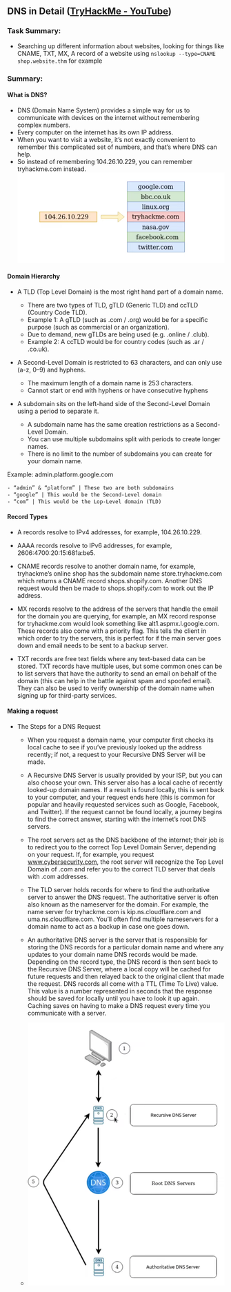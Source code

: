 ## DNS in Detail ([TryHackMe - YouTube](https://www.youtube.com/watch?v=jpTY1S5vs9k&list=PL0iJrrpaWpyU5OQnrSis1Qjt_UYjkvCKd&index=1))

### Task Summary:

- Searching up different information about websites, looking for things like CNAME, TXT, MX, A record of a website using `nslookup --type=CNAME shop.website.thm` for example

### Summary:

#### What is DNS?

-   DNS (Domain Name System) provides a simple way for us to communicate with devices on the internet without remembering complex numbers.
-   Every computer on the internet has its own IP address.
-   When you want to visit a website, it’s not exactly convenient to remember this complicated set of numbers, and that’s where DNS can help.
-   So instead of remembering 104.26.10.229, you can remember tryhackme.com instead.
    ![DNS](Screenshot%202025-05-23%20191806.png)

#### Domain Hierarchy

-   A TLD (Top Level Domain) is the most right hand part of a domain name.

    -   There are two types of TLD, gTLD (Generic TLD) and ccTLD (Country Code TLD).
    -   Example 1: A gTLD (such as .com / .org) would be for a specific purpose (such as commercial or an organization).
    -   Due to demand, new gTLDs are being used (e.g. .online / .club).
    -   Example 2: A ccTLD would be for country codes (such as .ar / .co.uk).

-   A Second-Level Domain is restricted to 63 characters, and can only use (a-z, 0–9) and hyphens.

    -   The maximum length of a domain name is 253 characters.
    -   Cannot start or end with hyphens or have consecutive hyphens

-   A subdomain sits on the left-hand side of the Second-Level Domain using a period to separate it.

    -   A subdomain name has the same creation restrictions as a Second-Level Domain.
    -   You can use multiple subdomains split with periods to create longer names.
    -   There is no limit to the number of subdomains you can create for your domain name.

Example: admin.platform.google.com

    - “admin” & “platform” | These two are both subdomains
    - “google” | This would be the Second-Level domain
    - “com” | This would be the Lop-Level domain (TLD)

#### Record Types

-   A records resolve to IPv4 addresses, for example, 104.26.10.229.

-   AAAA records resolve to IPv6 addresses, for example, 2606:4700:20:15:681a:be5.

-   CNAME records resolve to another domain name, for example, tryhackme’s online shop has the subdomain name store.tryhackme.com which returns a CNAME record shops.shopify.com. Another DNS request would then be made to shops.shopify.com to work out the IP address.

-   MX records resolve to the address of the servers that handle the email for the domain you are querying, for example, an MX record response for tryhackme.com would look something like alt1.aspmx.l.google.com. These records also come with a priority flag. This tells the client in which order to try the servers, this is perfect for if the main server goes down and email needs to be sent to a backup server.

-   TXT records are free text fields where any text-based data can be stored. TXT records have multiple uses, but some common ones can be to list servers that have the authority to send an email on behalf of the domain (this can help in the battle against spam and spoofed email). They can also be used to verify ownership of the domain name when signing up for third-party services.

#### Making a request

-   The Steps for a DNS Request

    -   When you request a domain name, your computer first checks its local cache to see if you’ve previously looked up the address recently; if not, a request to your Recursive DNS Server will be made.
    
    -   A Recursive DNS Server is usually provided by your ISP, but you can also choose your own. This server also has a local cache of recently looked-up domain names. If a result is found locally, this is sent back to your computer, and your request ends here (this is common for popular and heavily requested services such as Google, Facebook, and Twitter). If the request cannot be found locally, a journey begins to find the correct answer, starting with the internet’s root DNS servers.
    
    -   The root servers act as the DNS backbone of the internet; their job is to redirect you to the correct Top Level Domain Server, depending on your request. If, for example, you request www.cybersecurity.com, the root server will recognize the Top Level Domain of .com and refer you to the correct TLD server that deals with .com addresses.
    
    -   The TLD server holds records for where to find the authoritative server to answer the DNS request. The authoritative server is often also known as the nameserver for the domain. For example, the name server for tryhackme.com is kip.ns.cloudflare.com and uma.ns.cloudflare.com. You’ll often find multiple nameservers for a domain name to act as a backup in case one goes down.
    
    -   An authoritative DNS server is the server that is responsible for storing the DNS records for a particular domain name and where any updates to your domain name DNS records would be made. Depending on the record type, the DNS record is then sent back to the Recursive DNS Server, where a local copy will be cached for future requests and then relayed back to the original client that made the request. DNS records all come with a TTL (Time To Live) value. This value is a number represented in seconds that the response should be saved for locally until you have to look it up again. Caching saves on having to make a DNS request every time you communicate with a server.

    - ![DNS Request](Screenshot%202025-05-23%20194910.png)
